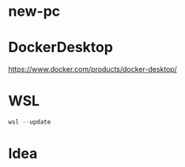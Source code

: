 # new-pc

# DockerDesktop

https://www.docker.com/products/docker-desktop/

# WSL

```powershell
wsl --update
```

# Idea
